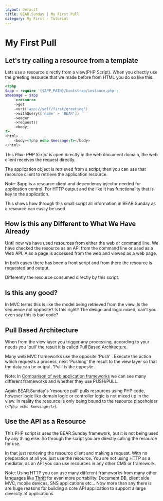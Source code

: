 ```yaml
---
layout: default
title: BEAR.Sunday | My First Pull
category: My First - Tutorial
--- 
```

# My First Pull

## Let's try calling a resource from a template  

Lets use a resource directly from a view(PHP Script).
When you directly use the greeting resource that we made before from HTML you do so like this.

```php
<?php
$app = require '{$APP_PATH}/bootstrap/instance.php';
$message = $app
    ->resource
    ->get
    ->uri('app://self/first/greeting')
    ->withQuery(['name' > 'BEAR'])
    ->eager
    ->request()
    ->body;
?>
<html>
    <body><?php echo $message;?></body>
</html>
```

This *Plain PHP Script* is open directly in the web document domain, the web client receives the request directly.

The application object is retrieved from a script, then you can use that resource client to retrieve the application resource.

 Note: $app is a resource client and dependency injector needed for application control. For HTTP output and the like it has functionality that is key to the application. 

This shows how through this small script all information in BEAR.Sunday as a resource can easily be used.

## How is this any Different to What We Have Already 

Until now we have used resources from either the web or command line.
We have checked the resource as an API from the command line or used as a Web API.
Also a page is accessed from the web and viewed as a web page.

In both cases there has been a front script and from there the resource is requested and output.

Differently the resource consumed directly by this script.

## Is this any good? 

In MVC terms this is like the model being retrieved from the view.
Is the sequence not opposite? Is this right? The design and logic mixed, can't you even say this is bad code?

## Pull Based Architecture 

When from the view layer you trigger any processing, according to your needs you 'pull' the result it is called [Pull Based Architecture](http://en.wikipedia.org/wiki/Web_application_framework#Push-based_vs._pull-based ).

Many web MVC frameworks use the opposite 'Push' .
Execute the action which requests a process, next 'Pushing' the result to the view layer so that the data can be output. 
'Pull' is the opposite.

 Note: In [Comparison of web application frameworks](http://en.wikipedia.org/wiki/Comparison_of_web_application_frameworks) we can see many different frameworks and whether they use PUSH/PULL.

Again BEAR.Sunday's 'resource pull' pulls resources using PHP code, however logic like domain logic or controller logic is not mixed up in the view.
In reality the resource is only being bound to the resource placeholder (`<?php echo $message;?>`).

## Use the API as a Resource 

This PHP script is uses the BEAR.Sunday framework, but it is not being used by any thing else. So through the script you are directly calling the resource for use.

In that just retrieving the resource client and making a request.
With no preparation at all you just use the resource.
You are not using HTTP as a mediator, as an API you can use resources in any other CMS or framework.
 
 Note: Using HTTP you can use many different frameworks from many other languages like [Thrift](http://thrift.apache.org/) for even more portability. 
 Document DB, client side MVC, mobile devices, SNS applications etc... Now more than any there is are huge reasons for building a core API application to support a large diversity of applications.